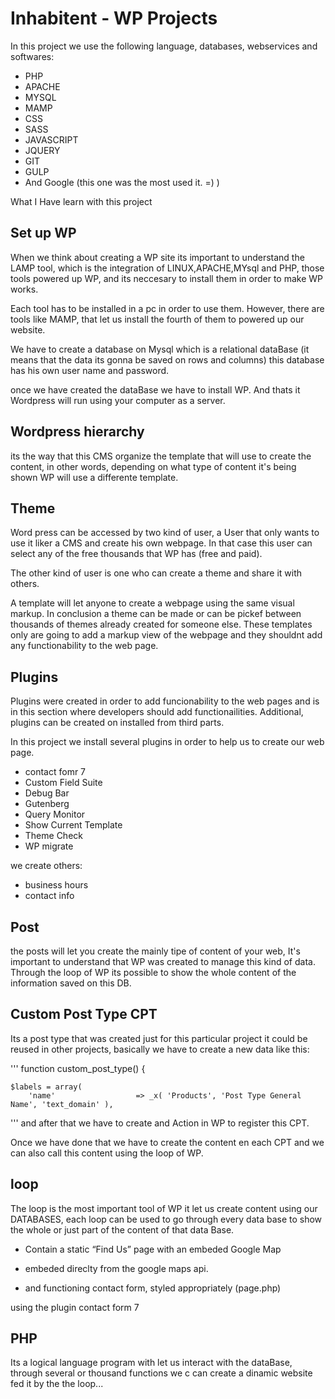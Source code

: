 # Inhabitent - WP Projects

In this project we use the following language, databases, webservices and softwares: 

* PHP 
* APACHE
* MYSQL
* MAMP
* CSS
* SASS
* JAVASCRIPT
* JQUERY
* GIT
* GULP
* And Google (this one was the most used it. =) )


What I Have learn with this project

## Set up WP 

When we think about creating a WP site its important to understand the LAMP tool, 
which is the integration of LINUX,APACHE,MYsql and PHP, those tools powered up WP, and its 
neccesary to install them in order to make WP works. 

Each tool has to be installed in a pc in order to use them. However, there are tools like MAMP,
that let us install the fourth of them to powered up our website. 

We have to create a database on Mysql which is a relational dataBase (it means
that the data its gonna be saved on rows and columns) this database has his own user name 
and password. 

once we have created the dataBase we have to install WP. And thats it Wordpress will run using
your computer as a server. 


## Wordpress hierarchy
its the way that this CMS organize the template that will use to create the content, 
in other words, depending on what type of content it's being shown WP will use a 
differente template.

## Theme 

Word press can be accessed by two kind of user, a User that only wants to use it liker a CMS 
and create his own webpage. In that case this user can select any of the free thousands that WP 
has (free and paid). 

The other kind of user is one who can create a theme and share it with others. 

A template will let anyone to create a webpage using the same visual markup. 
In conclusion a theme can be made or can be pickef between thousands of themes already created for someone else. 
These templates only are going to add a markup view of the webpage and they shouldnt add 
any functionability to the web page. 

## Plugins

Plugins were created in order to add funcionability to the web pages and is in this section where developers
should add functionailities. Additional, plugins can be created on installed from third parts. 

In this project we install several plugins in order to help us to create our web page.

 * contact fomr 7
 * Custom Field Suite
 * Debug Bar
 * Gutenberg
 * Query Monitor
 * Show Current Template 
 * Theme Check
 * WP migrate

we create others:

* business hours
* contact info 


## Post

 the posts will let you create the mainly tipe of content of your web, It's important to understand
 that WP was created to manage this kind of data. Through the loop of WP its possible to show the 
 whole content of the information saved on this DB. 

## Custom Post Type CPT

Its a post type that was created just for this particular project it could be reused in other projects, basically 
we have to create a new data like this: 

 '''
 function custom_post_type() {

	$labels = array(
		'name'                  => _x( 'Products', 'Post Type General Name', 'text_domain' ),

'''
 and after that we have to create and Action in WP to register this CPT. 

 Once we have done that we have to create the content en each CPT and we can also call this content 
 using the loop of WP.

## loop

The loop is the most important tool of WP it let us create content using our DATABASES, each loop can 
be used to go through every data base to show the whole or just part of the content of that data Base. 



* Contain a static “Find Us” page with an embeded Google Map

* embeded direclty from the google maps api. 

 * and functioning contact form, styled appropriately (page.php)

 using the plugin contact form 7


##  PHP

Its a logical language program with let us interact with the dataBase, through several or thousand functions we c
can create a dinamic website fed it by the the loop...



 